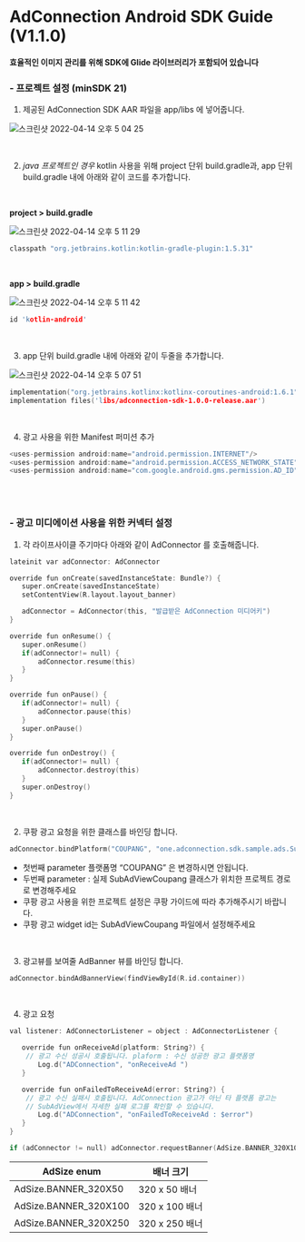 # AdConnection Android SDK Guide (V1.1.0)

**효율적인 이미지 관리를 위해 SDK에 Glide 라이브러리가 포함되어 있습니다**

### -  프로젝트 설정  (minSDK 21)


1. 제공된 AdConnection SDK AAR 파일을 app/libs 에 넣어줍니다.

![스크린샷 2022-04-14 오후 5 04 25](https://user-images.githubusercontent.com/103635743/163358380-c78ad268-9905-415c-9ba4-9ebbed6040b9.png)

<br/>

2. *java 프로젝트인 경우* kotlin 사용을 위해 
project 단위 build.gradle과, app 단위 build.gradle 내에 아래와 같이 코드를 추가합니다.

<br/>

**project > build.gradle**

![스크린샷 2022-04-14 오후 5 11 29](https://user-images.githubusercontent.com/103635743/163358839-7cd7825f-05a4-407b-870b-cb5a261278b3.png)

```c
classpath "org.jetbrains.kotlin:kotlin-gradle-plugin:1.5.31"
```

<br/>

**app > build.gradle**

![스크린샷 2022-04-14 오후 5 11 42](https://user-images.githubusercontent.com/103635743/163358891-39560af3-e5e7-4618-b22a-48e1b55be636.png)

```c
id 'kotlin-android'
```

<br/>

3.  app 단위 build.gradle 내에 아래와 같이 두줄을 추가합니다.

![스크린샷 2022-04-14 오후 5 07 51](https://user-images.githubusercontent.com/103635743/163358540-e625c490-5da1-4c7a-9a9c-fbd43a7729eb.png)

```c
implementation("org.jetbrains.kotlinx:kotlinx-coroutines-android:1.6.1")
implementation files('libs/adconnection-sdk-1.0.0-release.aar')
```

<br/>

4. 광고 사용을 위한 Manifest  퍼미션 추가

```c
<uses-permission android:name="android.permission.INTERNET"/>
<uses-permission android:name="android.permission.ACCESS_NETWORK_STATE"/>
<uses-permission android:name="com.google.android.gms.permission.AD_ID" />
```


<br/><br/>



### - 광고 미디에이션 사용을 위한 커넥터 설정

1. 각 라이프사이클 주기마다 아래와 같이 AdConnector 를 호출해줍니다.

```c
lateinit var adConnector: AdConnector

override fun onCreate(savedInstanceState: Bundle?) {
   super.onCreate(savedInstanceState)
   setContentView(R.layout.layout_banner)

   adConnector = AdConnector(this, "발급받은 AdConnection 미디어키")
}

override fun onResume() {
   super.onResume()
   if(adConnector!= null) {
       adConnector.resume(this)
   }
}

override fun onPause() {
   if(adConnector!= null) {
       adConnector.pause(this)
   }
   super.onPause()
}

override fun onDestroy() {
   if(adConnector!= null) {
       adConnector.destroy(this)
   }
   super.onDestroy()
}
```

<br/>

2. 쿠팡 광고 요청을 위한 클래스를 바인딩 합니다.

```c
adConnector.bindPlatform("COUPANG", "one.adconnection.sdk.sample.ads.SubAdViewCoupang")
```

- 첫번째 parameter 플랫폼명 “COUPANG” 은 변경하시면 안됩니다.
- 두번째 parameter : 실제 SubAdViewCoupang 클래스가 위치한 프로젝트 경로로 변경해주세요
- 쿠팡 광고 사용을 위한 프로젝트 설정은 쿠팡 가이드에 따라 추가해주시기 바랍니다.
- 쿠팡 광고 widget id는 SubAdViewCoupang 파일에서 설정해주세요

<br/>


3. 광고뷰를 보여줄 AdBanner 뷰를 바인딩 합니다.

```c
adConnector.bindAdBannerView(findViewById(R.id.container))
```

<br/>

4. 광고 요청

```c
val listener: AdConnectorListener = object : AdConnectorListener {

   override fun onReceiveAd(platform: String?) {
	// 광고 수신 성공시 호출됩니다. plaform : 수신 성공한 광고 플랫폼명
       Log.d("ADConnection", "onReceiveAd ")
   }

   override fun onFailedToReceiveAd(error: String?) {
	// 광고 수신 실패시 호출됩니다. AdConnection 광고가 아닌 타 플랫폼 광고는 
	// SubAdView에서 자세한 실패 로그를 확인할 수 있습니다.
       Log.d("ADConnection", "onFailedToReceiveAd : $error")
   }
}

if (adConnector != null) adConnector.requestBanner(AdSize.BANNER_320X100, listener)
```

|AdSize enum|배너 크기|
|---|---|
|AdSize.BANNER_320X50|320 x 50 배너|
|AdSize.BANNER_320X100|320 x 100 배너|
|AdSize.BANNER_320X250|320 x 250 배너|

